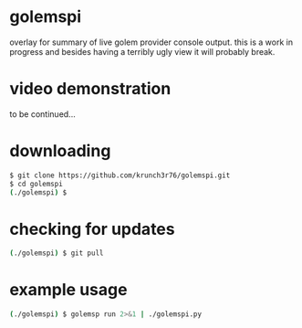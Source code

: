 # golemspi
overlay for summary of live golem provider console output. this is a work in progress and besides having a terribly ugly view it will probably break.

# video demonstration
to be continued...

# downloading
```bash
$ git clone https://github.com/krunch3r76/golemspi.git
$ cd golemspi
(./golemspi) $
```
# checking for updates
```bash
(./golemspi) $ git pull
```

# example usage
```bash
(./golemspi) $ golemsp run 2>&1 | ./golemspi.py
```
